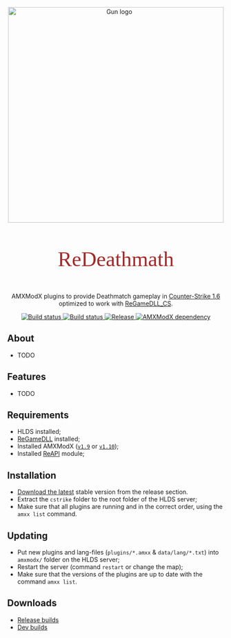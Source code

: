 <header align="center">
    <a href="https://github.com/wopox1337/ReDeathmatch">
        <picture>
            <source
                width="500px"
                media="(prefers-color-scheme: dark)"
                srcset="https://user-images.githubusercontent.com/18553678/233882657-0ee4d8ea-2492-4af7-8db5-32430689c131.png"
            >
            <source
                width="500px"
                media="(prefers-color-scheme: light)"
                srcset="https://user-images.githubusercontent.com/18553678/233882657-0ee4d8ea-2492-4af7-8db5-32430689c131.png"
            >
            <img
                width="500px"
                alt="Gun logo"
                src="https://user-images.githubusercontent.com/18553678/233882657-0ee4d8ea-2492-4af7-8db5-32430689c131.png"
            >
        </picture>
    </a>
</header>

<p class="a">
    ReDeathmath
</p>

<p align="center">
    AMXModX plugins to provide Deathmatch gameplay in <a href="https://store.steampowered.com/app/10/CounterStrike/">Counter-Strike 1.6</a> optimized to work with <a href="https://github.com/s1lentq/ReGameDLL_CS">ReGameDLL_CS</a>.
</p>

<p align="center">
    <a href="https://github.com/wopox1337/ReDeathmatch/releases/latest">
        <img
            src="https://img.shields.io/github/downloads/wopox1337/ReDeathmatch/total?label=Download%40latest&style=flat-square&logo=github&logoColor=white"
            alt="Build status"
        >
    </a>
    <a href="https://github.com/wopox1337/ReDeathmatch/actions">
        <img
            src="https://img.shields.io/github/workflow/status/wopox1337/ReDeathmatch/CI/master?style=flat-square&logo=github&logoColor=white"
            alt="Build status"
        >
    </a>
    <a href="https://github.com/wopox1337/ReDeathmatch/releases">
        <img
            src="https://img.shields.io/github/v/release/wopox1337/ReDeathmatch?include_prereleases&style=flat-square&logo=github&logoColor=white"
            alt="Release"
        >
    </a>
    <a href="https://www.amxmodx.org/downloads-new.php">
        <img
            src="https://img.shields.io/badge/AMXModX-%3E%3D1.9.0-blue?style=flat-square"
            alt="AMXModX dependency"
        >
        </a>
</p>

## About
- TODO

## Features
- TODO

## Requirements
- HLDS installed;
- [ReGameDLL](https://github.com/s1lentq/ReGameDLL_CS) installed;
- Installed AMXModX ([`v1.9`](https://www.amxmodx.org/downloads-new.php) or [`v1.10`](https://www.amxmodx.org/downloads-new.php?branch=master));
- Installed [ReAPI](https://github.com/s1lentq/reapi) module; 
      
## Installation
- [Download the latest](https://github.com/wopox1337/ReDeathmatch/releases/latest) stable version from the release section.
- Extract the `cstrike` folder to the root folder of the HLDS server;
- Make sure that all plugins are running and in the correct order, using the `amxx list` command.

## Updating
- Put new plugins and lang-files (`plugins/*.amxx` & `data/lang/*.txt`) into `amxmodx/` folder on the HLDS server;
- Restart the server (command `restart` or change the map);
- Make sure that the versions of the plugins are up to date with the command `amxx list`.

## Downloads
- [Release builds](https://github.com/wopox1337/ReDeathmatch/releases)
- [Dev builds](https://github.com/wopox1337/ReDeathmatch/actions/workflows/build.yml)

<style type="text/css">
    .a {
        color: brown;
        text-align: center;
        font-family: 'Consolas';
        font-size: 350%;
    }
</style>
